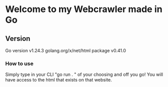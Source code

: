 # Welcome to my Webcrawler made in Go

## Version
Go version v1.24.3
golang.org/x/net/html package v0.41.0

### How to use
Simply type in your CLI "go run . <url>" of your choosing and off you go! You will have access to the html that exists on that website.
